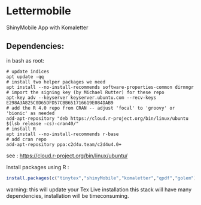 # Lettermobile
ShinyMobile App with Komaletter

## Dependencies:
in bash as root:

```bash: as root
# update indices
apt update -qq
# install two helper packages we need
apt install --no-install-recommends software-properties-common dirmngr
# import the signing key (by Michael Rutter) for these repo
apt-key adv --keyserver keyserver.ubuntu.com --recv-keys E298A3A825C0D65DFD57CBB651716619E084DAB9
# add the R 4.0 repo from CRAN -- adjust 'focal' to 'groovy' or 'bionic' as needed
add-apt-repository "deb https://cloud.r-project.org/bin/linux/ubuntu $(lsb_release -cs)-cran40/"
# install R
apt install --no-install-recommends r-base
# add cran repo
add-apt-repository ppa:c2d4u.team/c2d4u4.0+
```

see :
https://cloud.r-project.org/bin/linux/ubuntu/

Install packages using R :

``` r
install.packages(c("tinytex","shinyMobile","komaletter","qpdf","golem"))

```
warning: this will update your Tex Live installation this stack will have many dependencies, installation will be timeconsuming.
